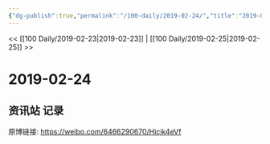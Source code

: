 ```yaml
---
{"dg-publish":true,"permalink":"/100-daily/2019-02-24/","title":"2019-02-24"}
---
```



<< [[100 Daily/2019-02-23\|2019-02-23]] | [[100 Daily/2019-02-25\|2019-02-25]] >>

# 2019-02-24

## 资讯站 记录

原博链接: https://weibo.com/6466290670/Hicjk4eVf
